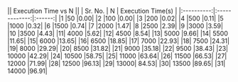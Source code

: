 || Execution Time vs N ||
| Sr. No.   |      N      |  Execution Time(s) |
|:----------:|:-------------:|:------:|
|1	|50	|0.00|
|2	|100	|0.00|
|3	|200	|0.02|
|4	|500	|0.11|
|5	|1000	|0.32|
|6	|1500	|0.74|
|7	|2000	|1.47|
|8	|2500	|2.39|
|9	|3000	|3.59|
|10	|3500	|4.43|
|11|	4000	|5.62|
|12|	4500	|8.54|
|13|	5000	|9.66|
|14|	5500	|11.65|
|15|	6000	|13.65|
|16|	6500	|18.85|
|17|	7000	|22.93|
|18|	7500	|24.31|
|19|	8000	|29.29|
|20|	8500	|31.82|
|21|	9000	|35.18|
|22|	9500	|38.43|
|23|	10000	|42.29|
|24|	10500	|58.75|
|25|	11000	|63.64|
|26|	11500	|66.53|
|27|	12000	|71.99|
|28|	12500	|96.13|
|29|	13000|	84.53|
|30|	13500	|89.65|
|31|	14000	|96.91|
